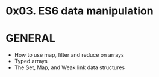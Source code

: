 # 0x03. ES6 data manipulation

# GENERAL

- How to use map, filter and reduce on arrays
- Typed arrays
- The Set, Map, and Weak link data structures
